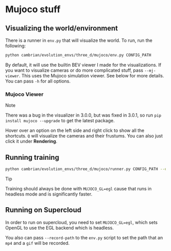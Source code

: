 # Mujoco stuff

## Visualizing the world/environment

There is a runner in `env.py` that will visualize the world. To run, run the following:

```bash
python cambrian/evolution_envs/three_d/mujoco/env.py CONFIG_PATH
```

By default, it will use the builtin BEV viewer I made for the visualizations. If you want to visualize cameras or do more complicated stuff, pass `--mj-viewer`. This uses the Mujoco simulation viewer. See below for more details. You can pass `-h` for all options.

### Mujoco Viewer

> [!NOTE]
> There was a bug in the visualizer in 3.0.0, but was fixed in 3.0.1, so run `pip install mujoco --upgrade` to get the latest package.

Hover over an option on the left side and right click to show all the shortcuts. `Q` will visualize the cameras and their frustums. You can also just click it under **Rendering**.

## Running training

```bash
python cambrian/evolution_envs/three_d/mujoco/runner.py CONFIG_PATH --evo -r 0
```

> [!TIP]
> Training should always be done with `MUJOCO_GL=egl` cause that runs in headless mode and is significantly faster.

## Running on Supercloud

In order to run on supercloud, you need to set `MUJOCO_GL=egl`, which sets OpenGL to use the EGL backend which is headless.

You also can pass `--record-path` to the `env.py` script to set the path that an `mp4` and a `gif` will be recorded.